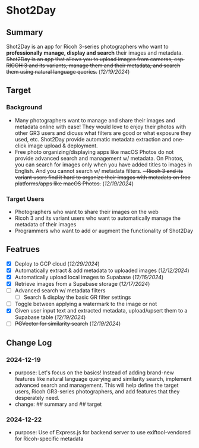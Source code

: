 # Shot2Day

## Summary

Shot2Day is an app for Ricoh 3-series photographers who want to **professionally manage, display and search** their images and metadata.
~~Shot2Day is an app that allows you to upload images from cameras, esp. RICOH 3 and its variants, manage them and their metadata, and search them using natural language queries.~~ (_12/19/2024_)

## Target

### Background

- Many photographers want to manage and share their images and metadata online with ease! They would love to enjoy their photos with other GR3 users and dicuss what filters are good or what exposure they used, etc. Shot2Day provide automatic metadata extraction and one-click image upload & deployment.
- Free photo organizing/displaying apps like macOS Photos do not provide advanced search and management w/ metadata. On Photos, you can search for images only when you have added titles to images in English. And you cannot search w/ metadata filters.
  ~~- Ricoh 3 and its variant users find it hard to organize their images with metadata on free platforms/apps like macOS Photos.~~ (_12/19/2024_)

### Target Users

- Photographers who want to share their images on the web
- Ricoh 3 and its variant users who want to automatically manage the metadata of their images
- Programmers who want to add or augment the functionality of Shot2Day

## Featrues
- [x] Deploy to GCP cloud (_12/29/2024_)
- [x] Automatically extract & add metadata to uploaded images (_12/12/2024_)
- [x] Automatically upload local images to Supabase (_12/16/2024_)
- [x] Retrieve images from a Supabase storage (_12/17/2024_)
- [ ] Advanced search w/ metadata filters
  - [ ] Search & display the basic GR filter settings
- [ ] Toggle between applying a watermark to the image or not
- [x] Given user input text and extracted metadata, upload/upsert them to a Supabase table (_12/19/2024_)
- [ ] ~~PGVector for similarity search~~ (_12/19/2024_)

## Change Log

### 2024-12-19

- purpose: Let's focus on the basics! Instead of adding brand-new features like natural language querying and similarity search, implement advanced search and management. This will help define the target users, Ricoh GR3-series photographers, and add features that they desperately need.
- change: ## summary and ## target

### 2024-12-22

- purpose: Use of Express.js for backend server to use exiftool-vendored for Ricoh-specific metadata
